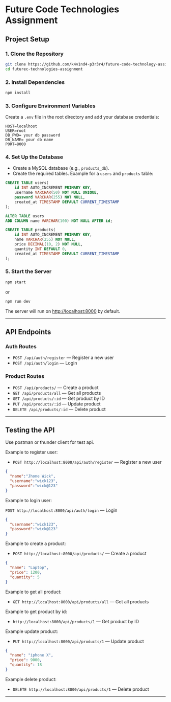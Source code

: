 # Future Code Technologies Assignment

## Project Setup


### 1. Clone the Repository

```sh
git clone https://github.com/k4v1nd4-p3r3r4/future-code-technology-assignment.git
cd futurec-technologies-assignment
```

### 2. Install Dependencies

```sh
npm install
```

### 3. Configure Environment Variables

Create a `.env` file in the root directory and add your database credentials:

```
HOST=localhost
USER=root
DB_PWD= your db password
DB_NAME= your db name
PORT=8000
```

### 4. Set Up the Database

- Create a MySQL database (e.g., `products_db`).
- Create the required tables. Example for a `users` and `products` table:

```sql
CREATE TABLE users(
    id INT AUTO_INCREMENT PRIMARY KEY,
    username VARCHAR(50) NOT NULL UNIQUE,
    password VARCHAR(255) NOT NULL,
    created_at TIMESTAMP DEFAULT CURRENT_TIMESTAMP
);

ALTER TABLE users
ADD COLUMN name VARCHAR(100) NOT NULL AFTER id;

CREATE TABLE products(
    id INT AUTO_INCREMENT PRIMARY KEY,
    name VARCHAR(255) NOT NULL,
    price DECIMAL(10, 2) NOT NULL,
    quantity INT DEFAULT 0,
    created_at TIMESTAMP DEFAULT CURRENT_TIMESTAMP
);
```

### 5. Start the Server

```sh
npm start
```
or 
```sh
npm run dev
```

The server will run on [http://localhost:8000](http://localhost:8000) by default.

---

## API Endpoints

### Auth Routes

- `POST /api/auth/register` — Register a new user
- `POST /api/auth/login` — Login


### Product Routes

- `POST /api/products/` — Create a product
- `GET /api/products/all` — Get all products
- `GET /api/products/:id` — Get product by ID
- `PUT /api/products/:id` — Update product
- `DELETE /api/products/:id` — Delete product

---

## Testing the API

Use postman or thunder client for test api.

Example to register user:

- `POST http://localhost:8000/api/auth/register` — Register a new user

```json
{
  "name":"Jhone Wick",
  "username":"wick123",
  "password":"wick@123"
}
```
Example to login user:

 `POST http://localhost:8000/api/auth/login` — Login

```json
{
  "username":"wick123",
  "password":"wick@123"
}
```

Example to create a product:

- `POST http://localhost:8000/api/products/` — Create a product

```json
{
  "name": "Laptop",
  "price": 1200,
  "quantity": 5
}
```
Example to get all product:

- `GET http://localhost:8000/api/products/all` — Get all products

Example to get product by id:

- `http://localhost:8000/api/products/1` — Get product by ID

Example update product:

- `PUT http://localhost:8000/api/products/1` — Update product

```json
{
  "name": "iphone X",
  "price": 9000,
  "quantity": 18
}
```
Example delete product:

- `DELETE http://localhost:8000/api/products/1` — Delete product



---
